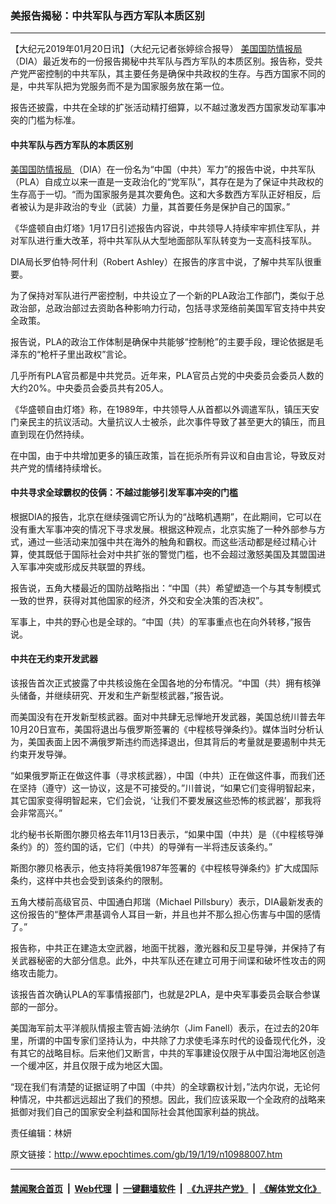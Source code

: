### 美报告揭秘：中共军队与西方军队本质区别
------------------------

<p>
 【大纪元2019年01月20日讯】（大纪元记者张婷综合报导）
 <a href="http://www.epochtimes.com/gb/tag/%E7%BE%8E%E5%9B%BD%E5%9B%BD%E9%98%B2%E6%83%85%E6%8A%A5%E5%B1%80.html">
  美国国防情报局
 </a>
 （DIA）最近发布的一份报告揭秘中共军队与西方军队的本质区别。报告称，受共产党严密控制的中共军队，其主要任务是确保中共政权的生存。与西方国家不同的是，中共军队把为党服务而不是为国家服务放在第一位。
</p>
<p>
 报告还披露，中共在全球的扩张活动精打细算，以不越过激发西方国家发动军事冲突的门槛为标准。
</p>
<h4>
 中共军队与西方军队的本质区别
</h4>
<p>
 <a href="http://www.epochtimes.com/gb/tag/%E7%BE%8E%E5%9B%BD%E5%9B%BD%E9%98%B2%E6%83%85%E6%8A%A5%E5%B1%80.html">
  美国国防情报局
 </a>
 （DIA）在一份名为“中国（中共）军力”的报告中说，中共军队（PLA）自成立以来一直是一支政治化的“党军队”，其存在是为了保证中共政权的生存高于一切。“而为国家服务是其次要角色。这和大多数西方军队正好相反，后者被认为是非政治的专业（武装）力量，其首要任务是保护自己的国家。”
</p>
<p>
 《华盛顿自由灯塔》1月17日引述报告内容说，中共领导人持续牢牢抓住军队，并对军队进行重大改革，将中共军队从大型地面部队军队转变为一支高科技军队。
</p>
<p>
 DIA局长罗伯特·阿什利（Robert Ashley）在报告的序言中说，了解中共军队很重要。
</p>
<p>
 为了保持对军队进行严密控制，中共设立了一个新的PLA政治工作部门，类似于总政治部，总政治部过去资助各种影响力行动，包括寻求笼络前美国军官支持中共安全政策。
</p>
<p>
 报告说，PLA的政治工作体制是确保中共能够“控制枪”的主要手段，理论依据是毛泽东的“枪杆子里出政权”言论。
</p>
<p>
 几乎所有PLA官员都是中共党员。近年来，PLA官员占党的中央委员会委员人数的大约20%。中央委员会委员共有205人。
</p>
<p>
 《华盛顿自由灯塔》称，在1989年，中共领导人从首都以外调遣军队，镇压天安门亲民主的抗议活动。大量抗议人士被杀，此次事件导致了甚至更大的镇压，而且直到现在仍然持续。
</p>
<p>
 在中国，由于中共增加更多的镇压政策，旨在扼杀所有异议和自由言论，导致反对共产党的情绪持续增长。
</p>
<h4>
 中共寻求全球霸权的伎俩：不越过能够引发军事冲突的门槛
</h4>
<p>
 根据DIA的报告，北京在继续强调它所认为的“战略机遇期”，在此期间，它可以在没有重大军事冲突的情况下寻求发展。根据这种观点，北京实施了一种外部参与方式，通过一些活动来加强中共在海外的触角和霸权。而这些活动都是经过精心计算，使其既低于国际社会对中共扩张的警觉门槛，也不会超过激怒美国及其盟国进入军事冲突或形成反共联盟的界线。
</p>
<p>
 报告说，五角大楼最近的国防战略指出：“中国（共）希望塑造一个与其专制模式一致的世界，获得对其他国家的经济，外交和安全决策的否决权”。
</p>
<p>
 军事上，中共的野心也是全球的。“中国（共）的军事重点也在向外转移，”报告说。
</p>
<h4>
 中共在无约束开发武器
</h4>
<p>
 该报告首次正式披露了中共核设施在全国各地的分布情况。“中国（共）拥有核弹头储备，并继续研究、开发和生产新型核武器，”报告说。
</p>
<p>
 而美国没有在开发新型核武器。面对中共肆无忌惮地开发武器，美国总统川普去年10月20日宣布，美国将退出与俄罗斯签署的《中程核导弹条约》。媒体当时分析认为，美国表面上因不满俄罗斯违约而选择退出，但其背后的考量就是要遏制中共无约束开发导弹。
</p>
<p>
 “如果俄罗斯正在做这件事（寻求核武器），中国（中共）正在做这件事，而我们还在坚持（遵守）这一协议，这是不可接受的。”川普说，“如果它们变得明智起来，其它国家变得明智起来，它们会说，‘让我们不要发展这些恐怖的核武器’，那我将会非常高兴。”
</p>
<p>
 北约秘书长斯图尔滕贝格去年11月13日表示，“如果中国（中共）是（《中程核导弹条约》的）签约国的话，它们（中共）的导弹有一半将违反该条约。”
</p>
<p>
 斯图尔滕贝格表示，他支持将美俄1987年签署的《中程核导弹条约》扩大成国际条约，这样中共也会受到该条约的限制。
</p>
<p>
 五角大楼前高级官员、中国通白邦瑞（Michael Pillsbury）表示，DIA最新发表的这份报告的“整体严肃基调令人耳目一新，并且也并不那么担心伤害与中国的感情了。”
</p>
<p>
 报告称，中共正在建造太空武器，地面干扰器，激光器和反卫星导弹，并保持了有关武器秘密的大部分信息。此外，中共军队还在建立可用于间谍和破坏性攻击的网络攻击能力。
</p>
<p>
 该报告首次确认PLA的军事情报部门，也就是2PLA，是中央军事委员会联合参谋部的一部分。
</p>
<p>
 美国海军前太平洋舰队情报主管吉姆·法纳尔（Jim Fanell）表示，在过去的20年里，所谓的中国专家们坚持认为，中共除了力求使毛泽东时代的设备现代化外，没有其它的战略目标。后来他们又断言，中共的军事建设仅限于从中国沿海地区创造一个缓冲区，并且仅限于成为地区大国。
</p>
<p>
 “现在我们有清楚的证据证明了中国（中共）的全球霸权计划，”法内尔说，无论何种情况，中共都远远超出了我们的预想。因此，我们应该采取一个全政府的战略来抵御对我们自己的国家安全利益和国际社会其他国家利益的挑战。
</p>
<p>
 责任编辑：林妍
</p>

原文链接：http://www.epochtimes.com/gb/19/1/19/n10988007.htm


------------------------
#### [禁闻聚合首页](https://github.com/gfw-breaker/banned-news/blob/master/README.md) &nbsp;|&nbsp; [Web代理](https://github.com/gfw-breaker/open-proxy/blob/master/README.md) &nbsp;|&nbsp; [一键翻墙软件](https://github.com/gfw-breaker/nogfw/blob/master/README.md) &nbsp;|&nbsp; [《九评共产党》](https://github.com/gfw-breaker/9ping.md/blob/master/README.md#九评之一评共产党是什么) &nbsp;|&nbsp; [《解体党文化》](https://github.com/gfw-breaker/jtdwh.md/blob/master/README.md#绪论)